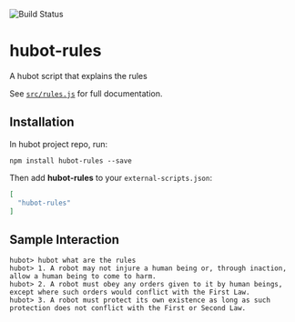 ![Build Status](https://github.com/hubotio/hubot-rules/actions/workflows/build.yml/badge.svg)

# hubot-rules

A hubot script that explains the rules

See [`src/rules.js`](src/rules.js) for full documentation.

## Installation

In hubot project repo, run:

`npm install hubot-rules --save`

Then add **hubot-rules** to your `external-scripts.json`:

```json
[
  "hubot-rules"
]
```

## Sample Interaction

```
hubot> hubot what are the rules
hubot> 1. A robot may not injure a human being or, through inaction, allow a human being to come to harm.
hubot> 2. A robot must obey any orders given to it by human beings, except where such orders would conflict with the First Law.
hubot> 3. A robot must protect its own existence as long as such protection does not conflict with the First or Second Law.
```

